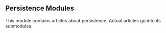 ## Persistence Modules

This module contains articles about persistence. Actual articles go into its submodules. 
